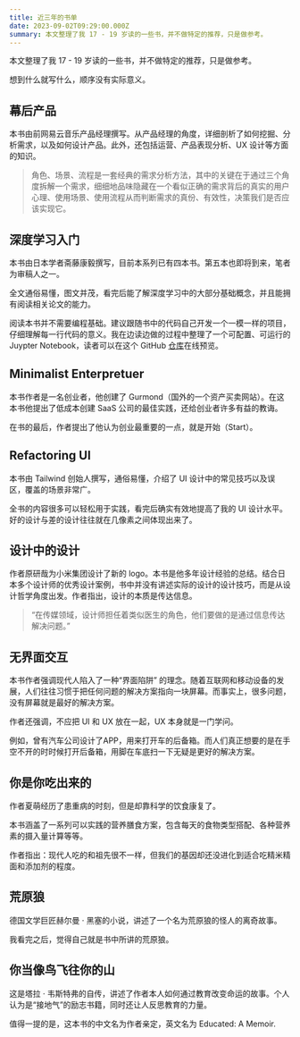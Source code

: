 ```yaml
---
title: 近三年的书单
date: 2023-09-02T09:29:00.000Z
summary: 本文整理了我 17 - 19 岁读的一些书，并不做特定的推荐，只是做参考。
---
```



本文整理了我 17 - 19 岁读的一些书，并不做特定的推荐，只是做参考。

想到什么就写什么，顺序没有实际意义。

## 幕后产品

本书由前网易云音乐产品经理撰写。从产品经理的角度，详细剖析了如何挖掘、分析需求，以及如何设计产品。此外，还包括运营、产品表现分析、UX 设计等方面的知识。
> 角色、场景、流程是一套经典的需求分析方法，其中的关键在于通过三个角度拆解一个需求，细细地品味隐藏在一个看似正确的需求背后的真实的用户心理、使用场景、使用流程从而判断需求的真份、有效性，决策我们是否应该实现它。

## 深度学习入门

本书由日本学者斋藤康毅撰写，目前本系列已有四本书。第五本也即将到来，笔者为审稿人之一。

全文通俗易懂，图文并茂，看完后能了解深度学习中的大部分基础概念，并且能拥有阅读相关论文的能力。

阅读本书并不需要编程基础。建议跟随书中的代码自己开发一个一模一样的项目，仔细理解每一行代码的意义。我在边读边做的过程中整理了一个可配置、可运行的 Juypter Notebook，读者可以在这个 GitHub [仓库](https://github.com/RiverTwilight/Awesome-Machine-Learning-Playground)在线预览。

## Minimalist Enterpretuer

本书作者是一名创业者，他创建了 Gurmond（国外的一个资产买卖网站）。在这本书他提出了低成本创建 SaaS 公司的最佳实践，还给创业者许多有益的教诲。

在书的最后，作者提出了他认为创业最重要的一点，就是开始（Start）。

## Refactoring UI

本书由 Tailwind 创始人撰写，通俗易懂，介绍了 UI 设计中的常见技巧以及误区，覆盖的场景非常广。

全书的内容很多可以轻松用于实践，看完后确实有效地提高了我的 UI 设计水平。好的设计与差的设计往往就在几像素之间体现出来了。

## 设计中的设计

作者原研哉为小米集团设计了新的 logo。本书是他多年设计经验的总结。结合日本多个设计师的优秀设计案例，书中并没有讲述实际的设计的设计技巧，而是从设计哲学角度出发。作者指出，设计的本质是传达信息。
> “在传媒领域，设计师担任着类似医生的角色，他们要做的是通过信息传达解决问题。”

## 无界面交互

本书作者强调现代人陷入了一种“界面陷阱” 的理念。随着互联网和移动设备的发展，人们往往习惯于把任何问题的解决方案指向一块屏幕。而事实上，很多问题，没有屏幕就是最好的解决方案。

作者还强调，不应把 UI 和 UX 放在一起，UX 本身就是一门学问。

例如，曾有汽车公司设计了APP，用来打开车的后备箱。而人们真正想要的是在手空不开的时时候打开后备箱，用脚在车底扫一下无疑是更好的解决方案。

## 你是你吃出来的

作者夏萌经历了患重病的时刻，但是却靠科学的饮食康复了。

本书涵盖了一系列可以实践的营养膳食方案，包含每天的食物类型搭配、各种营养素的摄入量计算等等。

作者指出：现代人吃的和祖先很不一样，但我们的基因却还没进化到适合吃精米精面和添加剂的程度。

## 荒原狼

德国文学巨匠赫尔曼 · 黑塞的小说，讲述了一个名为荒原狼的怪人的离奇故事。

我看完之后，觉得自己就是书中所讲的荒原狼。

## 你当像鸟飞往你的山

这是塔拉 · 韦斯特弗的自传，讲述了作者本人如何通过教育改变命运的故事。个人认为是“接地气”的励志书籍，同时还让人反思教育的力量。

值得一提的是，这本书的中文名为作者亲定，英文名为 Educated: A Memoir.
